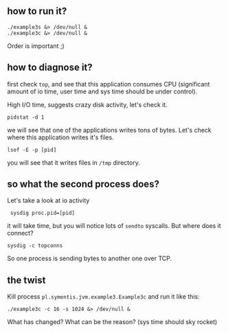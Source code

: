 ## how to run it?

	./example3s &> /dev/null &
	./example3c &> /dev/null &	
	
Order is important ;)

## how to diagnose it?

first check `top`, and see that this application consumes CPU (significant amount of io time, 
user time and sys time should be under control).

High I/O time, suggests crazy disk activity, let's check it.

	pidstat -d 1
	
we will see that one of the applications writes tons of bytes. Let's check where this application writes it's files.

	lsof -E -p [pid]
	
you will see that it writes files in `/tmp` directory.

## so what the second process does?

Let's take a look at io activity

	 sysdig proc.pid=[pid]
	 
it will take time, but you will notice lots of `sendto` syscalls. But where does it connect?

	sysdig -c topconns
	 
So one process is sending bytes to another one over TCP.

## the twist

Kill process `pl.symentis.jvm.example3.Example3c` and run it like this:

	./example3c -c 16 -s 1024 &> /dev/null &
	
What has changed? What can be the reason? (sys time should sky rocket)
